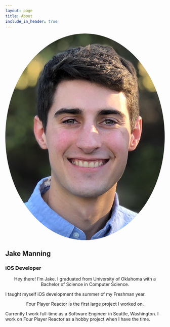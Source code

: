 ```yaml
---
layout: page
title: About
include_in_header: true
---
```


<img src="../assets/profile.png" style="display:block;margin: 0 auto;border-radius:50%; width=160px; height=160px;">

## Jake Manning
### iOS Developer

<p style="text-align: center;">
Hey there! I'm Jake. I graduated from University of Oklahoma with a Bachelor of Science in Computer Science.

I taught myself iOS development the summer of my Freshman year.
</p>

<p style="text-align: center;">
Four Player Reactor is the first large project I worked on.

Currently I work full-time as a Software Engineer in Seattle, Washington. I work on Four Player Reactor as a hobby project when I have the time.
</p>